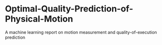 # Optimal-Quality-Prediction-of-Physical-Motion
A machine learning report on motion measurement and quality-of-execution prediction
